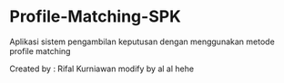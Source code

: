 # Profile-Matching-SPK
Aplikasi sistem pengambilan keputusan dengan menggunakan metode profile matching

Created by : Rifal Kurniawan
modify by al al hehe